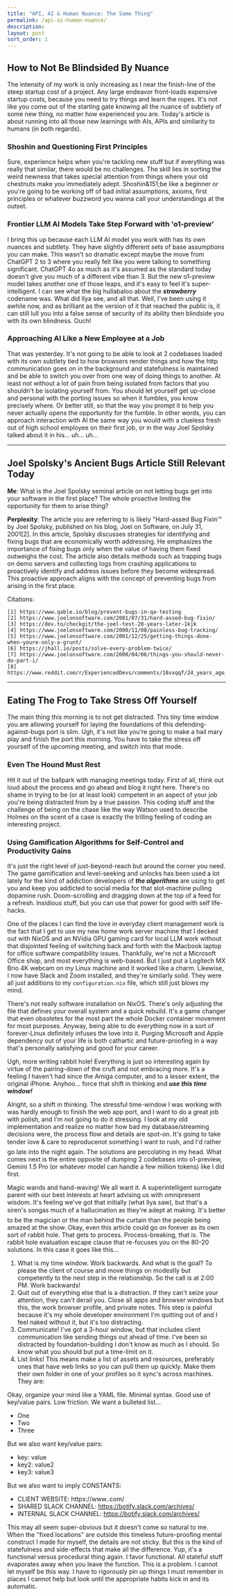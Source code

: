 ```yaml
---
title: "API, AI & Human Nuance: The Same Thing"
permalink: /api-ai-human-nuance/
description: 
layout: post
sort_order: 1
---
```


## How to Not Be Blindsided By Nuance

The intensity of my work is only increasing as I near the finish-line of the
steep startup cost of a project. Any large endeavor front-loads expensive
startup costs, because you need to try things and learn the ropes. It's not like
you come out of the starting gate knowing all the nuance of subtlety of some new
thing, no matter how experienced you are. Today's article is about running into
all those new learnings with AIs, APIs and similarity to humans (in both
regards).

### Shoshin and Questioning First Principles

Sure, experience helps when you're tackling new stuff but if everything was
really that similar, there would be no challenges. The skill lies in sorting the
weird newness that takes special attention from things where your old chestnuts
make you immediately adept. Shoshin&151;be like a beginner or you're going to be
working off of bad initial assumptions, axioms, first principles or whatever
buzzword you wanna call your understandings at the outset.

### Frontier LLM AI Models Take Step Forward with 'o1-preview'

I bring this up because each LLM AI model you work with has its own nuances and
subtlety. They have slightly different sets of base assumptions you can make.
This wasn't so dramatic except maybe the move from ChatGPT 2 to 3 where you
really felt like you were talking to something significant. ChatGPT 4o as much
as it's assumed as the standard today doesn't give you much of a different vibe
than 3. But the new o1-preview model takes another one of those leaps, and it's
easy to feel it's super-intelligent. I can see what the big hullabaloo about the
***strawberry*** codename was. What did Ilya see, and all that. Well, I've been
using it awhile now, and as brilliant as the version of it that reached the
public is, it can still lull you into a false sense of security of its ability
then blindside you with its own blindness. Ouch! 

### Approaching AI Like a New Employee at a Job

That was yesterday. It's not going to be able to look at 2 codebases loaded with
its own subtlety tied to how browsers render things and how the http
communication goes on in the background and statefulness is maintained and be
able to switch you over from one way of doing things to another. At least not
without a lot of pain from being isolated from factors that you shouldn't be
isolating yourself from. You should let yourself get up-close and personal with
the porting issues so when it fumbles, you know precisely where. Or better
still, so that the way you prompt it to help you never actually opens the
opportunity for the fumble. In other words, you can approach interaction with AI
the same way you would with a clueless fresh out of high school employee on
their first job, or in the way Joel Spolsky talked about it in his... uh...
uh...

---

## Joel Spolsky's Ancient Bugs Article Still Relevant Today

**Me**: What is the Joel Spolsky seminal article on not letting bugs get into your software in the first place? The whole proactive limiting the opportunity for them to arise thing?

**Perplexity**: The article you are referring to is likely "Hard-assed Bug Fixin'" by Joel Spolsky, published on his blog, Joel on Software, on July 31, 2001[2]. In this article, Spolsky discusses strategies for identifying and fixing bugs that are economically worth addressing. He emphasizes the importance of fixing bugs only when the value of having them fixed outweighs the cost. The article also details methods such as trapping bugs on demo servers and collecting logs from crashing applications to proactively identify and address issues before they become widespread. This proactive approach aligns with the concept of preventing bugs from arising in the first place.

Citations:

    [1] https://www.qable.io/blog/prevent-bugs-in-qa-testing
    [2] https://www.joelonsoftware.com/2001/07/31/hard-assed-bug-fixin/
    [3] https://dev.to/checkgit/the-joel-test-20-years-later-1kjk
    [4] https://www.joelonsoftware.com/2000/11/08/painless-bug-tracking/
    [5] https://www.joelonsoftware.com/2001/12/25/getting-things-done-when-youre-only-a-grunt/
    [6] https://jhall.io/posts/solve-every-problem-twice/
    [7] https://www.joelonsoftware.com/2000/04/06/things-you-should-never-do-part-i/
    [8] https://www.reddit.com/r/ExperiencedDevs/comments/18vxqqf/24_years_ago_joel_spolsky_joel_on_software_wrote/

---

## Eating The Frog to Take Stress Off Yourself

The main thing this morning is to not get distracted. This tiny time window you
are allowing yourself for laying the foundations of this defending-against-bugs
port is slim. Ugh, it's not like you're going to make a hail mary play and
finish the port this morning. You have to take the stress off yourself of the
upcoming meeting, and switch into that mode.

### Even The Hound Must Rest

Hit it out of the ballpark with managing meetings today. First of all, think out
loud about the process and go ahead and blog it right here. There's no shame in
trying to be (or at least look) competent in an aspect of your job you're being
distracted from by a true passion. This coding stuff and the challenge of being
on the chase like the way Watson used to describe Holmes on the scent of a case
is exactly the trilling feeling of coding an interesting project. 

### Using Gamification Algorithms for Self-Control and Productivity Gains

It's just the right level of just-beyond-reach but around the corner you need.
The game gamification and level-seeking and unlocks has been used a lot lately
for the kind of addiction developers of ***the algorithms*** are using to get
you and keep you addicted to social media for that slot-machine pulling dopamine
rush. Doom-scrolling and dragging down at the top of a feed for a refresh.
Insidious stuff, but you can use that power for good with self life-hacks.

One of the places I can find the love in everyday client management work is the
fact that I get to use my new home work server machine that I decked out with
NixOS and an NVidia GPU gaming card for local LLM work without that disjointed
feeling of switching back and forth with the Macbook laptop for office software
compatibility issues. Thankfully, we're not a Microsoft Office shop, and most
everything is web-based. But I just put a Logitech MX Brio 4K webcam on my Linux
machine and it worked like a charm. Likewise, I now have Slack and Zoom
installed, and they're similarly solid. They were all just additions to my
`configuration.nix` file, which still just blows my mind. 

There's not really software installation on NixOS. There's only adjusting the
file that defines your overall system and a quick rebuild. It's a game changer
that even obsoletes for the most part the whole Docker container movement for
most purposes. Anyway, being able to do everything now in a sort of
forever-Linux definitely infuses the love into it. Purging Microsoft and Apple
dependency out of your life is both cathartic and future-proofing in a way
that's personally satisfying and good for your career.

Ugh, more writing rabbit hole! Everything is just so interesting again by virtue
of the pairing-down of the cruft and not embracing more. It's a feeling I
haven't had since the Amiga computer, and to a lesser extent, the original
iPhone. Anyhoo... force that shift in thinking and ***use this time window!*** 

Alright, so a shift in thinking. The stressful time-window I was working with
was hardly enough to finish the web app port, and I want to do a great job with
polish, and I'm not going to do it stressing. I look at my old implementation
and realize no matter how bad my database/streaming decisions were, the process
flow and details are spot-on. It's going to take tender love & care to
reproduce&#151;not something I want to rush, and I'd rather go late into the
night again. The solutions are percolating in my head. What comes next is the entire
opposite of dumping 2 codebases into o1-preview, Gemini 1.5 Pro (or whatever
model can handle a few million tokens) like I did first. 

Magic wands and hand-waving! We all want it. A superintelligent surrogate parent
with our best interests at heart advising us with omnipresent wisdom. It's
feeling we've got that initially (what Ilya saw), but that's a siren's
song&#151;as much of a hallucination as they're adept at making. It's better to
be the magician or the man behind the curtain than the people being amazed at
the show. Okay, even this article could go on forever as its own sort of rabbit
hole. That gets to process. Process-breaking, that is. The rabbit hole
evaluation escape clause that re-focuses you on the 80-20 solutions. In this
case it goes like this...

1. What is my time window. Work backwards. And what is the goal? To please the
   client of course and move things on modestly but competently to the next step
   in the relationship. So the call is at 2:00 PM. Work backwards!
2. Quit out of everything else that is a distraction. If they can't seize your
   attention, they can't derail you. Close all apps and browser windows but
   this, the work browser profile, and private notes. This step is painful
   because it's my whole developer environment I'm quitting out of and I feel
   naked without it, but it's too distracting.
3. Communicate! I've got a 3-hour window, but that includes client communication
   like sending things out ahead of time. I've been so distracted by
   foundation-building I don't know as much as I should. So know what you should
   but put a time-limit on it.
4. List links! This means make a list of assets and resources, preferably ones
   that have web links so you can pull them up quickly. Make them their own
   folder in one of your profiles so it sync's across machines. They are:

Okay, organize your mind like a YAML file. Minimal syntax. Good use of key/value
pairs. Low friction. We want a bulleted list...

- One
- Two
- Three

But we also want key/value pairs:

- key: value
- key2: value2
- key3: value3

But we also want to imply CONSTANTS:

- CLIENT WEBSITE: https://www.<theirs>.com/
- SHARED SLACK CHANNEL: https://botify.slack.com/archives/<theirs>
- INTERNAL SLACK CHANNEL: https://botify.slack.com/archives/<theirs>

This may all seem super-obvious but it doesn't come so natural to me. When the
"fixed locations" are outside this timeless future-proofing mental construct I
made for myself, the details are not sticky. But this is the kind of
statefulness and side-effects that make all the difference. Yup, it's a
functional versus procedural thing again. I favor functional. All stateful stuff
evaporates away when you leave the function. This is a problem. I cannot let
myself be this way. I have to rigorously pin up things I must remember in places
I cannot help but look until the appropriate habits kick in and its automatic.
